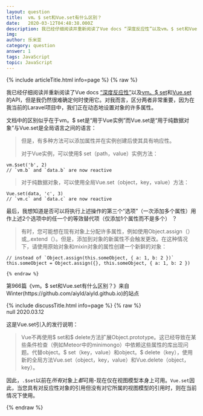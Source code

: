 ```yaml
---
layout: question
title:  vm。$ set和Vue.set有什么区别？
date:   2020-03-12T04:48:38.000Z
description: 我已经仔细阅读并重新阅读了Vue docs “深度反应性”以及vm。$ set和Vue.set的API，但是我仍然很难确定何时使用它。对我而言，区分两者非...
img: 
author: 乐米亚
category: question
answer: 1
tags: JavaScript
topic: JavaScript
---
```

<div class="article-root">
  <div class="article">
    {% include articleTitle.html info=page %}
    {% raw %}
    <div class="article-content"><p><font style="vertical-align: inherit;"><font style="vertical-align: inherit;">我已经仔细阅读并重新阅读了Vue docs </font></font><a href="http://vuejs.org/guide/reactivity.html#Change-Detection-Caveats" rel="noreferrer"><font style="vertical-align: inherit;"><font style="vertical-align: inherit;">“深度反应性”</font></font></a><font style="vertical-align: inherit;"><font style="vertical-align: inherit;">以及</font></font><a href="http://vuejs.org/api/#vm-set" rel="noreferrer"><font style="vertical-align: inherit;"><font style="vertical-align: inherit;">vm。$ set</font></font></a><font style="vertical-align: inherit;"><font style="vertical-align: inherit;">和</font></font><a href="http://vuejs.org/api/#Vue-set" rel="noreferrer"><font style="vertical-align: inherit;"><font style="vertical-align: inherit;">Vue.set</font></font></a><font style="vertical-align: inherit;"><font style="vertical-align: inherit;">的API，</font><font style="vertical-align: inherit;">但是我仍然很难确定何时使用它。</font><font style="vertical-align: inherit;">对我而言，区分两者非常重要，因为在我当前的Laravel项目中，我们正在动态地设置对象的许多属性。  </font></font></p>

<p><font style="vertical-align: inherit;"><font style="vertical-align: inherit;">文档中的区别似乎在于vm。$ set是“用于Vue实例”而Vue.set是“用于纯数据对象”与Vue.set是全局语言之间的语言：</font></font></p>

<blockquote>
  <p><font style="vertical-align: inherit;"><font style="vertical-align: inherit;">但是，有多种方法可以添加属性并在实例创建后使其具有响应性。</font></font></p>
  
  <p><font style="vertical-align: inherit;"><font style="vertical-align: inherit;">对于Vue实例，可以使用$ set（path，value）实例方法：</font></font></p>
</blockquote>

<pre><code>vm.$set('b', 2)<font></font>
// `vm.b` and `data.b` are now reactive<font></font>
</code></pre>

<blockquote>
  <p><font style="vertical-align: inherit;"><font style="vertical-align: inherit;">对于纯数据对象，可以使用全局Vue.set（object，key，value）方法：</font></font></p>
</blockquote>

<pre><code>Vue.set(data, 'c', 3)<font></font>
// `vm.c` and `data.c` are now reactive<font></font>
</code></pre>

<p><font style="vertical-align: inherit;"><font style="vertical-align: inherit;">最后，我想知道是否可以将执行上述操作的第三个“选项”（一次添加多个属性）用作上述2个选项中的任一个的等效替代项（仅添加1个属性而不是多个） ？  </font></font></p>

<blockquote>
  <p><font style="vertical-align: inherit;"><font style="vertical-align: inherit;">有时，您可能想在现有对象上分配许多属性，例如使用Object.assign（）或_.extend（）。</font><font style="vertical-align: inherit;">但是，添加到对象的新属性不会触发更改。</font><font style="vertical-align: inherit;">在这种情况下，请使用原始对象和mixin对象的属性创建一个新鲜的对象：</font></font></p>
</blockquote>

<pre><code>// instead of `Object.assign(this.someObject, { a: 1, b: 2 })`<font></font>
this.someObject = Object.assign({}, this.someObject, { a: 1, b: 2 })<font></font>
</code></pre></div>
    {% endraw %}
  </div>
  <p class="winter_mark">第966篇《vm。$ set和Vue.set有什么区别？》来自Winter(https://github.com/aiyld/aiyld.github.io)的站点</p>
  <div class="discuss-wrapper">
    {% include discussTitle.html info=page %}
    {% raw %}
    <div class="discuss-item">
        <div class="discuss-parent">
          <div class="discuss-meta">
            <span class="discuss-user">null</span>
            <span class="discuss-time">2020.03.12</span>
          </div>
          <div class="discuss-comment"><p><font style="vertical-align: inherit;"><font style="vertical-align: inherit;">这是Vue.set引入的发行说明：</font></font></p>

<blockquote>
  <p><font style="vertical-align: inherit;"><font style="vertical-align: inherit;">Vue不再使用$ set和$ delete方法扩展Object.prototype。</font><font style="vertical-align: inherit;">这已经导致在某些条件检查（例如Meteor中的minimongo）中依赖这些属性的库出现问题。</font><font style="vertical-align: inherit;">代替object。$ set（key，value）和object。$ delete（key），使用新的全局方法Vue.set（object，key，value）和Vue.delete（object，key）。</font></font></p>
</blockquote>

<p><font style="vertical-align: inherit;"><font style="vertical-align: inherit;">因此，</font></font><code>.$set</code><font style="vertical-align: inherit;"><font style="vertical-align: inherit;">以前在</font></font><em><font style="vertical-align: inherit;"><font style="vertical-align: inherit;">所有</font></font></em><font style="vertical-align: inherit;"><font style="vertical-align: inherit;">对象</font><font style="vertical-align: inherit;">上</font><em><font style="vertical-align: inherit;">都</font></em><font style="vertical-align: inherit;">可用</font><font style="vertical-align: inherit;">-现在仅在视图模型本身上可用。</font></font><code>Vue.set</code><font style="vertical-align: inherit;"><font style="vertical-align: inherit;">因此，当您具有对反应性对象的引用但没有对它所属的视图模型的引用时，则在当前情况下使用。</font></font></p></div>
        </div></div>
    {% endraw %}
  </div>
<div>
